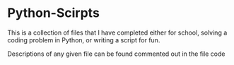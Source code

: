 # Python-Scirpts

This is a collection of files that I have completed either for school, solving a coding problem in Python, or writing a script for fun.

Descriptions of any given file can be found commented out in the file code
